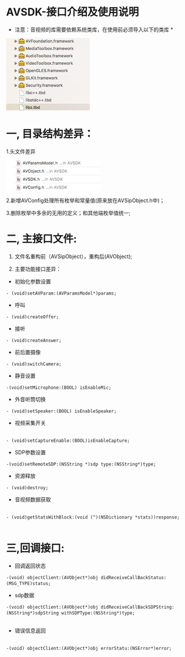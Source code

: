 # AVSDK-接口介绍及使用说明

* 注意：音视频的库需要依赖系统类库，在使用前必须导入以下的类库 *


![AVSDK](https://github.com/hosten1/AVSDK-/blob/master/AVSDK_framework.png)   

# 一, 目录结构差异：
1.头文件差异

![AVSDK](https://github.com/hosten1/AVSDK-/blob/master/AVSDKinclude.png)   


2.新增AVConfig处理所有枚举和常量值(原来放在AVSipObject.h中)；

3.删除枚举中多余的无用的定义；和其他端枚举值统一;

# 二, 主接口文件:

1.	文件名重构前（AVSipObject），重构后(AVObject);

2.	主要功能接口差异：


* 初始化参数设置  

```
- (void)setAVParam:(AVParamsModel*)params;

```
* 呼叫

```
- (void)createOffer;

``` 

*  接听

```
- (void)createAnswer;

```

* 前后置摄像


```
- (void)switchCamera; 

```
* 静音设置

``` 
-(void)setMicrophone:(BOOL) isEnableMic;

``` 

* 外音听筒切换

``` 
- (void)setSpeaker:(BOOL) isEnableSpeaker;

``` 

* 视频采集开关

```

- (void)setCaptureEnable:(BOOL)isEnableCapture; 

``` 

* SDP参数设置 

```
-(void)setRemoteSDP:(NSString *)sdp type:(NSString*)type; 

``` 


* 资源释放

``` 
- (void)destroy;

```


* 音视频数据获取

```

- (void)getStatsWithBlock:(void (^)(NSDictionary *stats))response; 


```



# 三,回调接口:

* 回调返回状态

```
-(void) objectClient:(AVObject*)obj didReceiveCallBackStatus:(MSG_TYPE)status; 

``` 


* sdp数据

``` 
-(void) objectClient:(AVObject*)obj didReceiveCallBackSDPString:(NSString*)sdpString withSDPType:(NSString*)type; 


```


* 错误信息返回

```

-(void) objectClient:(AVObject*)obj errorStatu:(NSError*)error;
 


```


